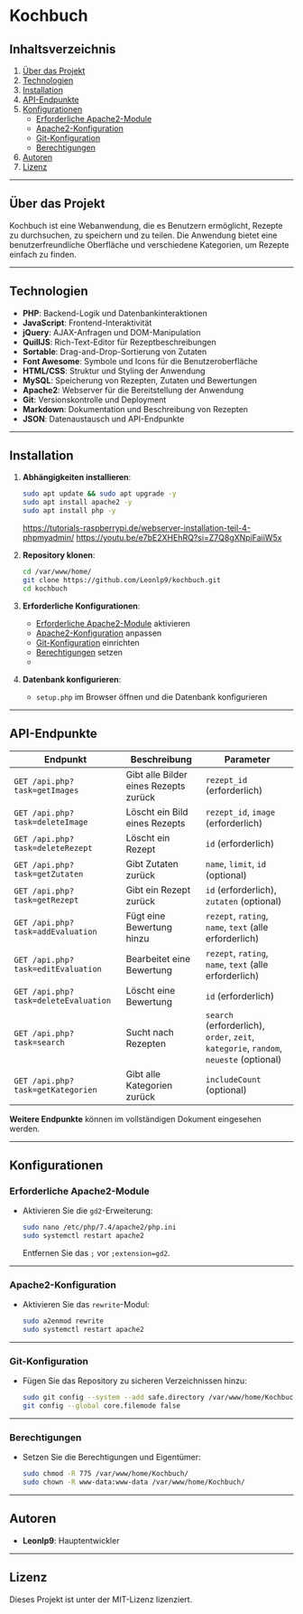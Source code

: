 # Kochbuch

## Inhaltsverzeichnis
1. [Über das Projekt](#über-das-projekt)
2. [Technologien](#technologien)
3. [Installation](#installation)
4. [API-Endpunkte](#api-endpunkte)
5. [Konfigurationen](#konfigurationen)
   - [Erforderliche Apache2-Module](#erforderliche-apache2-module)
   - [Apache2-Konfiguration](#apache2-konfiguration)
   - [Git-Konfiguration](#git-konfiguration)
   - [Berechtigungen](#berechtigungen)
6. [Autoren](#autoren)
7. [Lizenz](#lizenz)

---

## Über das Projekt
Kochbuch ist eine Webanwendung, die es Benutzern ermöglicht, Rezepte zu durchsuchen, zu speichern und zu teilen. Die Anwendung bietet eine benutzerfreundliche Oberfläche und verschiedene Kategorien, um Rezepte einfach zu finden.

---

## Technologien
- **PHP**: Backend-Logik und Datenbankinteraktionen
- **JavaScript**: Frontend-Interaktivität
- **jQuery**: AJAX-Anfragen und DOM-Manipulation
- **QuillJS**: Rich-Text-Editor für Rezeptbeschreibungen
- **Sortable**: Drag-and-Drop-Sortierung von Zutaten
- **Font Awesome**: Symbole und Icons für die Benutzeroberfläche
- **HTML/CSS**: Struktur und Styling der Anwendung
- **MySQL**: Speicherung von Rezepten, Zutaten und Bewertungen
- **Apache2**: Webserver für die Bereitstellung der Anwendung
- **Git**: Versionskontrolle und Deployment
- **Markdown**: Dokumentation und Beschreibung von Rezepten
- **JSON**: Datenaustausch und API-Endpunkte

---

## Installation

1. **Abhängigkeiten installieren**:
    ```bash
    sudo apt update && sudo apt upgrade -y
    sudo apt install apache2 -y
    sudo apt install php -y
    ```
   https://tutorials-raspberrypi.de/webserver-installation-teil-4-phpmyadmin/
   https://youtu.be/e7bE2XHEhRQ?si=Z7Q8gXNpiFaiiW5x

2. **Repository klonen**:
    ```bash
    cd /var/www/home/
    git clone https://github.com/Leonlp9/kochbuch.git
    cd kochbuch
    ```

3. **Erforderliche Konfigurationen**:
    - [Erforderliche Apache2-Module](#erforderliche-apache2-module) aktivieren
    - [Apache2-Konfiguration](#apache2-konfiguration) anpassen
    - [Git-Konfiguration](#git-konfiguration) einrichten
    - [Berechtigungen](#berechtigungen) setzen
    - 
4. **Datenbank konfigurieren**:
    - `setup.php` im Browser öffnen und die Datenbank konfigurieren

---

## API-Endpunkte
| **Endpunkt**                   | **Beschreibung**                     | **Parameter**                                                                                   |
|--------------------------------|-------------------------------------|-------------------------------------------------------------------------------------------------|
| `GET /api.php?task=getImages`  | Gibt alle Bilder eines Rezepts zurück | `rezept_id` (erforderlich)                                                                      |
| `GET /api.php?task=deleteImage`| Löscht ein Bild eines Rezepts       | `rezept_id`, `image` (erforderlich)                                                            |
| `GET /api.php?task=deleteRezept`| Löscht ein Rezept                   | `id` (erforderlich)                                                                             |
| `GET /api.php?task=getZutaten` | Gibt Zutaten zurück                 | `name`, `limit`, `id` (optional)                                                               |
| `GET /api.php?task=getRezept`  | Gibt ein Rezept zurück              | `id` (erforderlich), `zutaten` (optional)                                                      |
| `GET /api.php?task=addEvaluation` | Fügt eine Bewertung hinzu         | `rezept`, `rating`, `name`, `text` (alle erforderlich)                                         |
| `GET /api.php?task=editEvaluation`| Bearbeitet eine Bewertung         | `rezept`, `rating`, `name`, `text` (alle erforderlich)                                         |
| `GET /api.php?task=deleteEvaluation` | Löscht eine Bewertung         | `id` (erforderlich)                                                                             |
| `GET /api.php?task=search`     | Sucht nach Rezepten                 | `search` (erforderlich), `order`, `zeit`, `kategorie`, `random`, `neueste` (optional)           |
| `GET /api.php?task=getKategorien` | Gibt alle Kategorien zurück       | `includeCount` (optional)                                                                      |

**Weitere Endpunkte** können im vollständigen Dokument eingesehen werden.

---

## Konfigurationen

### Erforderliche Apache2-Module
- Aktivieren Sie die `gd2`-Erweiterung:
    ```bash
    sudo nano /etc/php/7.4/apache2/php.ini
    sudo systemctl restart apache2
    ```
    Entfernen Sie das `;` vor `;extension=gd2`.

---

### Apache2-Konfiguration
- Aktivieren Sie das `rewrite`-Modul:
    ```bash
    sudo a2enmod rewrite
    sudo systemctl restart apache2
    ```

---

### Git-Konfiguration
- Fügen Sie das Repository zu sicheren Verzeichnissen hinzu:
    ```bash
    sudo git config --system --add safe.directory /var/www/home/Kochbuch
    git config --global core.filemode false
    ```

---

### Berechtigungen
- Setzen Sie die Berechtigungen und Eigentümer:
    ```bash
    sudo chmod -R 775 /var/www/home/Kochbuch/
    sudo chown -R www-data:www-data /var/www/home/Kochbuch/
    ```

---

## Autoren
- **Leonlp9**: Hauptentwickler

---

## Lizenz
Dieses Projekt ist unter der MIT-Lizenz lizenziert.
